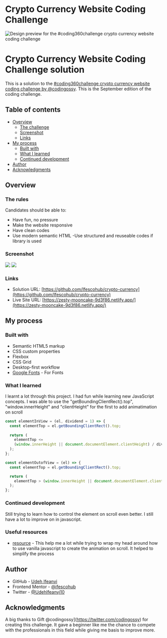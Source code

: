 # Crypto Currency Website Coding Challenge

![Design preview for the #coding360challenge crypto currency website coding challenge](./design/Design.png)

# Crypto Currency Website Coding Challenge solution

This is a solution to the [#coding360challenge crypto currency website coding challenge by @codingossy](https://twitter.com/codingossy). This is the September edition of the coding challenge. 

## Table of contents

- [Overview](#overview)
  - [The challenge](#the-challenge)
  - [Screenshot](#screenshot)
  - [Links](#links)
- [My process](#my-process)
  - [Built with](#built-with)
  - [What I learned](#what-i-learned)
  - [Continued development](#continued-development)
- [Author](#author)
- [Acknowledgments](#acknowledgments)

## Overview

### The rules

Candidates should be able to:

- Have fun, no pressure
- Make the website responsive
- Have clean codes
- Use modern semantic HTML
-Use structured and reuseable codes if library is used

### Screenshot

![](./screenshots/screenshot1.png)
![](./screenshots/screenshot2.png)

### Links

- Solution URL: [https://github.com/Ifescohub/crypto-currency](https://github.com/Ifescohub/crypto-currency)
- Live Site URL: [https://zesty-mooncake-9d3f86.netlify.app/](https://zesty-mooncake-9d3f86.netlify.app/)

## My process

### Built with

- Semantic HTML5 markup
- CSS custom properties
- Flexbox
- CSS Grid
- Desktop-first workflow
- [Google Fonts](https://fonts.googleapis.com/css2?family=Rubik:wght@400;500;600;700&display=swap) - For Fonts

### What I learned

I learnt a lot through this project. I had fun while learning new JavaScript concepts.
I was able to use the "getBoundingClientRect().top", "window.innerHeight" and "clientHeight" for the first to add animatimation on scroll
```js
const elementInView = (el, dividend = 1) => {
  const elementTop = el.getBoundingClientRect().top;
 
  return (
    elementTop <=
    (window.innerHeight || document.documentElement.clientHeight) / dividend
  ); 
};

const elementOutofView = (el) => {
  const elementTop = el.getBoundingClientRect().top;

  return (
    elementTop > (window.innerHeight || document.documentElement.clientHeight)
  );
};
```

### Continued development

Still trying to learn how to control the element on scroll even better. I still have a lot to improve on in javascript.


### Useful resources

- [resource](https://webdesign.tutsplus.com/tutorials/animate-on-scroll-with-javascript--cms-36671) - This help me a lot while trying to wrap my head around how to use vanilla javascript to create the animation on scroll. It helped to simplify the process


## Author

- GitHub - [Udeh Ifeanyi](https://github.com/Ifescohub)
- Frontend Mentor - [@ifescohub](https://www.frontendmentor.io/profile/Ifescohub)
- Twitter - [@UdehIfeanyi10](https://twitter.com/UdehIfeanyi10)

## Acknowledgments

A big thanks to Gift @codingossy](https://twitter.com/codingossy) for creating this challenge. It gave a beginner like me the chance to compete with the professionals in this field while giving me basis to improve more.
